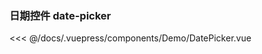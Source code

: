 ### 日期控件 date-picker

<template>
  <Demo-DatePicker />
</template>

<<< @/docs/.vuepress/components/Demo/DatePicker.vue
